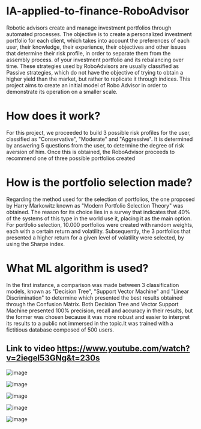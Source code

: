 # IA-applied-to-finance-RoboAdvisor

Robotic advisors create and manage investment portfolios through automated processes. The objective is to create a personalized investment portfolio for each client, which takes into account the preferences of each user, their knowledge, their experience, their objectives and other issues that determine their risk profile, in order to separate them from the assembly process. of your investment portfolio and its rebalancing over time. These strategies used by RoboAdvisors are usually classified as Passive strategies, which do not have the objective of trying to obtain a higher yield than the market, but rather to replicate it through indices.
This project aims to create an initial model of Robo Advisor in order to demonstrate its operation on a smaller scale.


# How does it work?
For this project, we proceeded to build 3 possible risk profiles for the user, classified as "Conservative", "Moderate" and "Aggressive". It is determined by answering 5 questions from the user, to determine the degree of risk aversion of him. Once this is obtained, the RoboAdvisor proceeds to recommend one of three possible portfolios created

# How is the portfolio selection made?
Regarding the method used for the selection of portfolios, the one proposed by Harry Markowitz known as "Modern Portfolio Selection Theory" was obtained. The reason for its choice lies in a survey that indicates that 40% of the systems of this type in the world use it, placing it as the main option.
For portfolio selection, 10.000 portfolios were created with random weights, each with a certain return and volatility. Subsequently, the 3 portfolios that presented a higher return for a given level of volatility were selected, by using the Sharpe index.

# What ML algorithm is used?
In the first instance, a comparison was made between 3 classification models, known as "Decision Tree", "Support Vector Machine" and "Linear Discrimination" to determine which presented the best results obtained through the Confusion Matrix. Both Decision Tree and Vector Support Machine presented 100% precision, recall and accuracy in their results, but the former was chosen because it was more robust and easier to interpret its results to a public not immersed in the topic.It was trained with a fictitious database composed of 500 users.


## Link to video https://www.youtube.com/watch?v=2iegeI53GNg&t=230s


![image](https://user-images.githubusercontent.com/65466700/165305928-3d24ea82-ca96-4fa9-9ba0-8f2af3b92cd1.png)

![image](https://user-images.githubusercontent.com/65466700/165306192-a5cfa8b9-2874-4a09-817e-fc38deba8ef1.png)

![image](https://user-images.githubusercontent.com/65466700/165306245-01e0813a-733f-489c-9cc9-9b34e2530a5e.png)

![image](https://user-images.githubusercontent.com/65466700/165306267-f8d17bb5-0d86-4aeb-af76-075c013effa7.png)

![image](https://user-images.githubusercontent.com/65466700/165306289-be095c19-2fa9-4c17-85e5-1bab751cb922.png)
